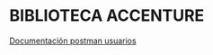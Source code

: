 # BIBLIOTECA ACCENTURE
[Documentación postman usuarios](https://documenter.getpostman.com/view/27420221/2s9YsJBXZa)
